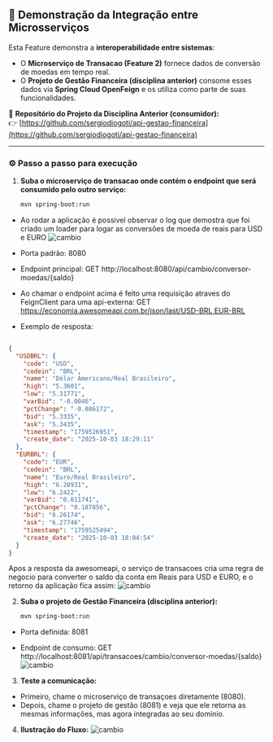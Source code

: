 ## 🔗 Demonstração da Integração entre Microsserviços

Esta Feature demonstra a **interoperabilidade entre sistemas**:
- O **Microserviço de Transacao (Feature 2)** fornece dados de conversão de moedas em tempo real.
- O **Projeto de Gestão Financeira (disciplina anterior)** consome esses dados via **Spring Cloud OpenFeign** e os utiliza como parte de suas funcionalidades.

📂 **Repositório do Projeto da Disciplina Anterior (consumidor):**  
👉 [https://github.com/sergiodiogoti/api-gestao-financeira](https://github.com/sergiodiogoti/api-gestao-financeira)

---

### ⚙️ Passo a passo para execução

1. **Suba o microserviço de transacao onde contém o endpoint que será consumido pelo outro serviço:**
   ```bash
   mvn spring-boot:run

- Ao rodar a aplicação é possivel observar o log que demostra que foi criado um loader para logar as conversões de moeda de reais para USD e EURO
  ![cambio](docs/log-cambio-conversao-moedas.png)

- Porta padrão: 8080
- Endpoint principal:
GET http://localhost:8080/api/cambio/conversor-moedas/{saldo}
 
- Ao chamar o endpoint acima é feito uma requisição atraves do FeignClient para uma api-externa:
GET https://economia.awesomeapi.com.br/json/last/USD-BRL,EUR-BRL

- Exemplo de resposta:
```json

{
  "USDBRL": {
    "code": "USD",
    "codein": "BRL",
    "name": "Dólar Americano/Real Brasileiro",
    "high": "5.3601",
    "low": "5.31771",
    "varBid": "-0.0046",
    "pctChange": "-0.086172",
    "bid": "5.3335",
    "ask": "5.3435",
    "timestamp": "1759526951",
    "create_date": "2025-10-03 18:29:11"
  },
  "EURBRL": {
    "code": "EUR",
    "codein": "BRL",
    "name": "Euro/Real Brasileiro",
    "high": "6.28931",
    "low": "6.2422",
    "varBid": "0.011741",
    "pctChange": "0.187856",
    "bid": "6.26174",
    "ask": "6.27746",
    "timestamp": "1759525494",
    "create_date": "2025-10-03 18:04:54"
  }
}
```
Apos a resposta da awesomeapi, o serviço de transacoes cria uma regra de negocio para converter o saldo da conta em Reais para USD e EURO, e o retorno da aplicação fica assim:
![cambio](docs/print-api-transacoes-cambio-serviço-novo.png)

2. **Suba o projeto de Gestão Financeira (disciplina anterior):**
   ```bash
   mvn spring-boot:run
- Porta definida: 8081

- Endpoint de consumo:
  GET http://localhost:8081/api/transacoes/cambio/conversor-moedas/{saldo}
  ![cambio](docs/print-api-gestao-financeira-serviço-anterior.png)

3. **Teste a comunicação:**
- Primeiro, chame o microserviço de transaçoes diretamente (8080).
- Depois, chame o projeto de gestão (8081) e veja que ele retorna as mesmas informações, mas agora integradas ao seu domínio.

4. **Ilustração do Fluxo:**
 ![cambio](docs/ilustracao_fluxo.png)
